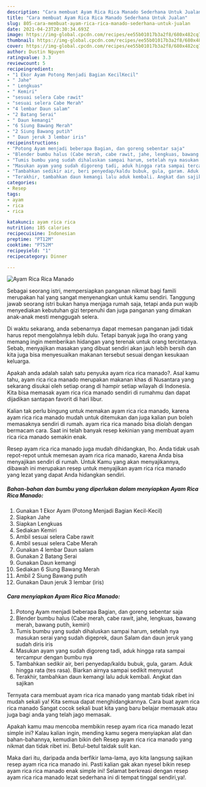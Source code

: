 ```yaml
---
description: "Cara membuat Ayam Rica Rica Manado Sederhana Untuk Jualan"
title: "Cara membuat Ayam Rica Rica Manado Sederhana Untuk Jualan"
slug: 805-cara-membuat-ayam-rica-rica-manado-sederhana-untuk-jualan
date: 2021-04-23T20:30:34.693Z
image: https://img-global.cpcdn.com/recipes/ee55b01017b3a2f8/680x482cq70/ayam-rica-rica-manado-foto-resep-utama.jpg
thumbnail: https://img-global.cpcdn.com/recipes/ee55b01017b3a2f8/680x482cq70/ayam-rica-rica-manado-foto-resep-utama.jpg
cover: https://img-global.cpcdn.com/recipes/ee55b01017b3a2f8/680x482cq70/ayam-rica-rica-manado-foto-resep-utama.jpg
author: Dustin Nguyen
ratingvalue: 3.3
reviewcount: 5
recipeingredient:
- "1 Ekor Ayam Potong Menjadi Bagian KecilKecil"
- " Jahe"
- " Lengkuas"
- " Kemiri"
- "sesuai selera Cabe rawit"
- "sesuai selera Cabe Merah"
- "4 lembar Daun salam"
- "2 Batang Serai"
- " Daun kemangi"
- "6 Siung Bawang Merah"
- "2 Siung Bawang putih"
- " Daun jeruk 3 lembar iris"
recipeinstructions:
- "Potong Ayam menjadi beberapa Bagian, dan goreng sebentar saja"
- "Blender bumbu halus (Cabe merah, cabe rawit, jahe, lengkuas, bawang merah, bawang putih, kemiri)"
- "Tumis bumbu yang sudah dihaluskan sampai harum, setelah nya masukan serai yang sudah digeprek, daun Salam dan daun jeruk yang sudah diris iris"
- "Masukan ayam yang sudah digoreng tadi, aduk hingga rata sampai tercampur dengan bumbu nya"
- "Tambahkan sedikir air, beri penyedap/kaldu bubuk, gula, garam. Aduk hingga rata (tes rasa). Biarkan airnya sampai sedikit menyusut"
- "Terakhir, tambahkan daun kemangi lalu aduk kembali. Angkat dan sajikan"
categories:
- Resep
tags:
- ayam
- rica
- rica

katakunci: ayam rica rica 
nutrition: 185 calories
recipecuisine: Indonesian
preptime: "PT12M"
cooktime: "PT52M"
recipeyield: "1"
recipecategory: Dinner

---
```



![Ayam Rica Rica Manado](https://img-global.cpcdn.com/recipes/ee55b01017b3a2f8/680x482cq70/ayam-rica-rica-manado-foto-resep-utama.jpg)

Sebagai seorang istri, mempersiapkan panganan nikmat bagi famili merupakan hal yang sangat menyenangkan untuk kamu sendiri. Tanggung jawab seorang istri bukan hanya menjaga rumah saja, tetapi anda pun wajib menyediakan kebutuhan gizi terpenuhi dan juga panganan yang dimakan anak-anak mesti menggugah selera.

Di waktu  sekarang, anda sebenarnya dapat memesan panganan jadi tidak harus repot mengolahnya lebih dulu. Tetapi banyak juga lho orang yang memang ingin memberikan hidangan yang terenak untuk orang tercintanya. Sebab, menyajikan masakan yang dibuat sendiri akan jauh lebih bersih dan kita juga bisa menyesuaikan makanan tersebut sesuai dengan kesukaan keluarga. 



Apakah anda adalah salah satu penyuka ayam rica rica manado?. Asal kamu tahu, ayam rica rica manado merupakan makanan khas di Nusantara yang sekarang disukai oleh setiap orang di hampir setiap wilayah di Indonesia. Kita bisa memasak ayam rica rica manado sendiri di rumahmu dan dapat dijadikan santapan favorit di hari libur.

Kalian tak perlu bingung untuk memakan ayam rica rica manado, karena ayam rica rica manado mudah untuk ditemukan dan juga kalian pun boleh memasaknya sendiri di rumah. ayam rica rica manado bisa diolah dengan bermacam cara. Saat ini telah banyak resep kekinian yang membuat ayam rica rica manado semakin enak.

Resep ayam rica rica manado juga mudah dihidangkan, lho. Anda tidak usah repot-repot untuk memesan ayam rica rica manado, karena Anda bisa menyajikan sendiri di rumah. Untuk Kamu yang akan menyajikannya, dibawah ini merupakan resep untuk menyajikan ayam rica rica manado yang lezat yang dapat Anda hidangkan sendiri.

<!--inarticleads1-->

##### Bahan-bahan dan bumbu yang diperlukan dalam menyiapkan Ayam Rica Rica Manado:

1. Gunakan 1 Ekor Ayam (Potong Menjadi Bagian Kecil-Kecil)
1. Siapkan  Jahe
1. Siapkan  Lengkuas
1. Sediakan  Kemiri
1. Ambil sesuai selera Cabe rawit
1. Ambil sesuai selera Cabe Merah
1. Gunakan 4 lembar Daun salam
1. Gunakan 2 Batang Serai
1. Gunakan  Daun kemangi
1. Sediakan 6 Siung Bawang Merah
1. Ambil 2 Siung Bawang putih
1. Gunakan  Daun jeruk 3 lembar (iris)




<!--inarticleads2-->

##### Cara menyiapkan Ayam Rica Rica Manado:

1. Potong Ayam menjadi beberapa Bagian, dan goreng sebentar saja
1. Blender bumbu halus (Cabe merah, cabe rawit, jahe, lengkuas, bawang merah, bawang putih, kemiri)
1. Tumis bumbu yang sudah dihaluskan sampai harum, setelah nya masukan serai yang sudah digeprek, daun Salam dan daun jeruk yang sudah diris iris
1. Masukan ayam yang sudah digoreng tadi, aduk hingga rata sampai tercampur dengan bumbu nya
1. Tambahkan sedikir air, beri penyedap/kaldu bubuk, gula, garam. Aduk hingga rata (tes rasa). Biarkan airnya sampai sedikit menyusut
1. Terakhir, tambahkan daun kemangi lalu aduk kembali. Angkat dan sajikan




Ternyata cara membuat ayam rica rica manado yang mantab tidak ribet ini mudah sekali ya! Kita semua dapat menghidangkannya. Cara buat ayam rica rica manado Sangat cocok sekali buat kita yang baru belajar memasak atau juga bagi anda yang telah jago memasak.

Apakah kamu mau mencoba membikin resep ayam rica rica manado lezat simple ini? Kalau kalian ingin, mending kamu segera menyiapkan alat dan bahan-bahannya, kemudian bikin deh Resep ayam rica rica manado yang nikmat dan tidak ribet ini. Betul-betul taidak sulit kan. 

Maka dari itu, daripada anda berfikir lama-lama, ayo kita langsung sajikan resep ayam rica rica manado ini. Pasti kalian gak akan nyesel bikin resep ayam rica rica manado enak simple ini! Selamat berkreasi dengan resep ayam rica rica manado lezat sederhana ini di tempat tinggal sendiri,ya!.

